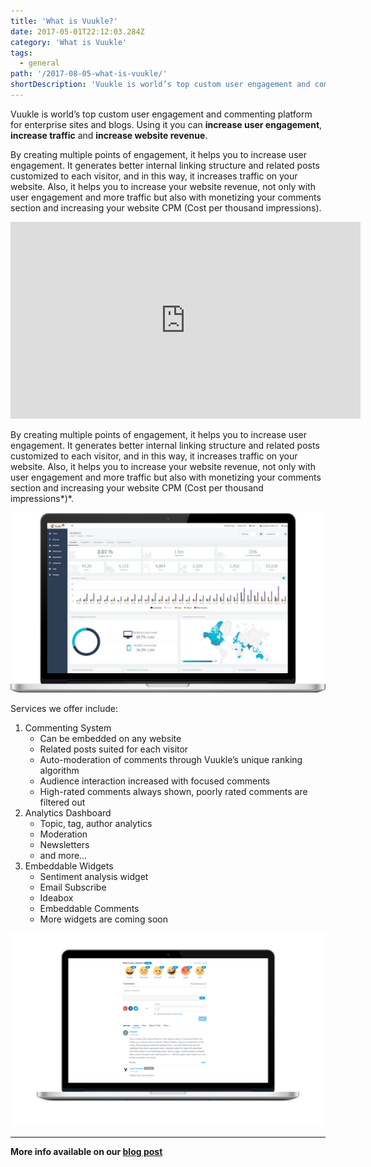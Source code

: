 ```yaml
---
title: 'What is Vuukle?'
date: 2017-05-01T22:12:03.284Z
category: 'What is Vuukle'
tags:
  - general
path: '/2017-08-05-what-is-vuukle/'
shortDescription: 'Vuukle is world’s top custom user engagement and commenting platform for enterprise sites and blogs. Using it you can increase user engagement, increase traffic and increase website revenue.'
---
```


Vuukle is world’s top custom user engagement and commenting platform for enterprise sites and blogs. Using it you can **increase user engagement**, **increase traffic** and **increase website revenue**.

By creating multiple points of engagement, it helps you to increase user engagement. It generates better internal linking structure and related posts customized to each visitor, and in this way, it increases traffic on your website. Also, it helps you to increase your website revenue, not only with user engagement and more traffic but also with monetizing your comments section and increasing your website CPM (Cost per thousand impressions).

<iframe width="560" height="315" src="https://www.youtube.com/embed/y2Cl0hsdWI0" frameborder="0" allowfullscreen></iframe>

By creating multiple points of engagement, it helps you to increase user engagement. It generates better internal linking structure and related posts customized to each visitor, and in this way, it increases traffic on your website. Also, it helps you to increase your website revenue, not only with user engagement and more traffic but also with monetizing your comments section and increasing your website CPM (Cost per thousand impressions*)*.

![What is Vuukle 02](img-2.png)

Services we offer include:

1. Commenting System
   - Can be embedded on any website
   - Related posts suited for each visitor
   - Auto-moderation of comments through Vuukle’s unique ranking algorithm
   - Audience interaction increased with focused comments
   - High-rated comments always shown, poorly rated comments are filtered out
2. Analytics Dashboard
   - Topic, tag, author analytics
   - Moderation
   - Newsletters
   - and more…
3. Embeddable Widgets
   - Sentiment analysis widget
   - Email Subscribe
   - Ideabox
   - Embeddable Comments
   - More widgets are coming soon

![What is Vuukle 03](m1.png)

---

**More info available on our [blog post](http://blog.vuukle.com/what-is-vuukle/)**
